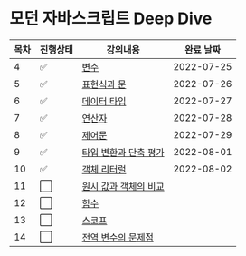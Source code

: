 # 모던 자바스크립트 Deep Dive



|목차|진행상태|강의내용|완료 날짜|
| ------- | ------- | ------- | ------- |
|4| :white_check_mark:   | [변수](변수.md) | 2022-07-25 |
|5| :white_check_mark: | [표현식과 문](표현식과-문.md) | 2022-07-26 |
|6| :white_check_mark: | [데이터 타입](데이터-타입.md) | 2022-07-27 |
|7| :white_check_mark: | [연산자](연산자.md) | 2022-07-28 |
|8| :white_check_mark: | [제어문](제어문.md) | 2022-07-29 |
|9| :white_check_mark: | [타입 변환과 단축 평가](타입-변환과-단축-평가.md) | 2022-08-01 |
|10| :white_check_mark: | [객체 리터럴](객체-리터럴.md) | 2022-08-02 |
|11| :white_large_square: | [원시 값과 객체의 비교](원시-값과-객체의-비교.md) | |
|12| :white_large_square: | [함수](함수.md) | |
|13| :white_large_square: | [스코프](스코프.md) | |
|14| :white_large_square: | [전역 변수의 문제점](전역-변수의-문제점.md) | |
